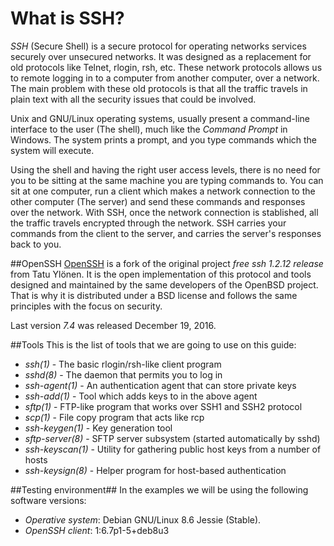 # What is SSH? 

*SSH* (Secure Shell) is a secure protocol for operating networks services securely over unsecured 
networks. It was designed as a replacement for old protocols like Telnet, rlogin, rsh, etc.
These network protocols allows us to remote logging in to a computer from another computer, over a network.
The main problem with these old protocols is that all the traffic travels in plain text with all the security 
issues that could be involved.

Unix and GNU/Linux operating systems, usually present a command-line interface to the user (The shell), 
much like the *Command Prompt* in Windows. The system prints a prompt, and you type commands which the 
system will execute.

Using the shell and having the right user access levels, there is no need for you to be sitting at the same
 machine you are typing commands to. You can sit at one computer, run a client which makes a network connection
to the other computer (The server) and send these commands and responses over the network. 
With SSH, once the network connection is stablished, all the traffic travels encrypted through the network. SSH carries 
your commands from the client to the server, and carries the server's responses back to you.

##OpenSSH
[OpenSSH](https://www.openssh.com/ "OpenSSH") is a fork of the original project *free ssh 1.2.12 release* from 
Tatu Ylönen. It is the open implementation of this protocol and tools designed and maintained by the same developers 
of the OpenBSD project. That is why it is distributed under a BSD license and follows the same principles with the 
focus on security.

Last version *7.4* was released December 19, 2016.

##Tools
This is the list of tools that we are going to use on this guide:

- *ssh(1)* - The basic rlogin/rsh-like client program
- *sshd(8)* - The daemon that permits you to log in
- *ssh-agent(1)* - An authentication agent that can store private keys
- *ssh-add(1)* - Tool which adds keys to in the above agent
- *sftp(1)* - FTP-like program that works over SSH1 and SSH2 protocol
- *scp(1)* - File copy program that acts like rcp
- *ssh-keygen(1)* - Key generation tool
- *sftp-server(8)* - SFTP server subsystem (started automatically by sshd)
- *ssh-keyscan(1)* - Utility for gathering public host keys from a number of hosts
- *ssh-keysign(8)* - Helper program for host-based authentication

##Testing environment##
In the examples we will be using the following software versions:
- *Operative system*: Debian GNU/Linux 8.6 Jessie (Stable).
- *OpenSSH client*: 1:6.7p1-5+deb8u3
